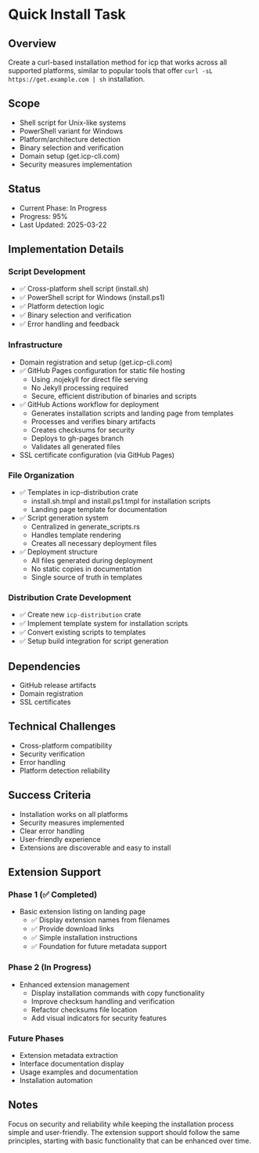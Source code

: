 # Quick Install Task

## Overview

Create a curl-based installation method for icp that works across all supported platforms, similar to popular tools that offer `curl -sL https://get.example.com | sh` installation.

## Scope

- Shell script for Unix-like systems
- PowerShell variant for Windows
- Platform/architecture detection
- Binary selection and verification
- Domain setup (get.icp-cli.com)
- Security measures implementation

## Status

- Current Phase: In Progress
- Progress: 95%
- Last Updated: 2025-03-22

## Implementation Details

### Script Development

- ✅ Cross-platform shell script (install.sh)
- ✅ PowerShell script for Windows (install.ps1)
- ✅ Platform detection logic
- ✅ Binary selection and verification
- ✅ Error handling and feedback

### Infrastructure

- Domain registration and setup (get.icp-cli.com)
- ✅ GitHub Pages configuration for static file hosting
  - Using .nojekyll for direct file serving
  - No Jekyll processing required
  - Secure, efficient distribution of binaries and scripts
- ✅ GitHub Actions workflow for deployment
  - Generates installation scripts and landing page from templates
  - Processes and verifies binary artifacts
  - Creates checksums for security
  - Deploys to gh-pages branch
  - Validates all generated files
- SSL certificate configuration (via GitHub Pages)

### File Organization

- ✅ Templates in icp-distribution crate
  - install.sh.tmpl and install.ps1.tmpl for installation scripts
  - Landing page template for documentation
- ✅ Script generation system
  - Centralized in generate_scripts.rs
  - Handles template rendering
  - Creates all necessary deployment files
- ✅ Deployment structure
  - All files generated during deployment
  - No static copies in documentation
  - Single source of truth in templates

### Distribution Crate Development

- ✅ Create new `icp-distribution` crate
- ✅ Implement template system for installation scripts
- ✅ Convert existing scripts to templates
- ✅ Setup build integration for script generation

## Dependencies

- GitHub release artifacts
- Domain registration
- SSL certificates

## Technical Challenges

- Cross-platform compatibility
- Security verification
- Error handling
- Platform detection reliability

## Success Criteria

- Installation works on all platforms
- Security measures implemented
- Clear error handling
- User-friendly experience
- Extensions are discoverable and easy to install

## Extension Support

### Phase 1 (✅ Completed)

- Basic extension listing on landing page
  - ✅ Display extension names from filenames
  - ✅ Provide download links
  - ✅ Simple installation instructions
  - ✅ Foundation for future metadata support

### Phase 2 (In Progress)

- Enhanced extension management
  - Display installation commands with copy functionality
  - Improve checksum handling and verification
  - Refactor checksums file location
  - Add visual indicators for security features

### Future Phases

- Extension metadata extraction
- Interface documentation display
- Usage examples and documentation
- Installation automation

## Notes

Focus on security and reliability while keeping the installation process simple and user-friendly. The extension support should follow the same principles, starting with basic functionality that can be enhanced over time.
